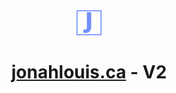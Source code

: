 <div align="center">
    <img src="images\J_logo.png"></img>
    <h1><a href="https://jonahlouis.ca">jonahlouis.ca</a> - V2</h1>
</div>    

